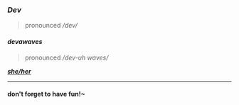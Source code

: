 ### ***Dev***
> pronounced */dev/*

#### *devawaves*
> pronounced */dev-uh waves/*
 
***[she/her](https://pronoun.is/she-her-examples/)***

---
#### don't forget to have fun!~
